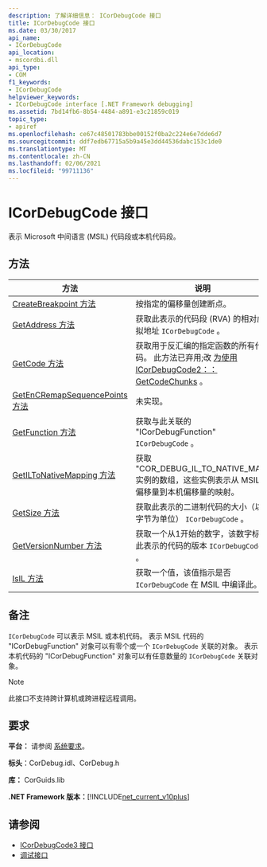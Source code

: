 ```yaml
---
description: 了解详细信息： ICorDebugCode 接口
title: ICorDebugCode 接口
ms.date: 03/30/2017
api_name:
- ICorDebugCode
api_location:
- mscordbi.dll
api_type:
- COM
f1_keywords:
- ICorDebugCode
helpviewer_keywords:
- ICorDebugCode interface [.NET Framework debugging]
ms.assetid: 7bd14fb6-8b54-4484-a891-e3c21859c019
topic_type:
- apiref
ms.openlocfilehash: ce67c48501783bbe00152f0ba2c224e6e7dde6d7
ms.sourcegitcommit: ddf7edb67715a5b9a45e3dd44536dabc153c1de0
ms.translationtype: MT
ms.contentlocale: zh-CN
ms.lasthandoff: 02/06/2021
ms.locfileid: "99711136"
---
```

# <a name="icordebugcode-interface"></a>ICorDebugCode 接口

表示 Microsoft 中间语言 (MSIL) 代码段或本机代码段。  
  
## <a name="methods"></a>方法  
  
|方法|说明|  
|------------|-----------------|  
|[CreateBreakpoint 方法](icordebugcode-createbreakpoint-method.md)|按指定的偏移量创建断点。|  
|[GetAddress 方法](icordebugcode-getaddress-method.md)|获取此表示的代码段 (RVA) 的相对虚拟地址 `ICorDebugCode` 。|  
|[GetCode 方法](icordebugcode-getcode-method.md)|获取用于反汇编的指定函数的所有代码。 此方法已弃用;改 [为使用 ICorDebugCode2：： GetCodeChunks](icordebugcode2-getcodechunks-method.md) 。|  
|[GetEnCRemapSequencePoints 方法](icordebugcode-getencremapsequencepoints-method.md)|未实现。|  
|[GetFunction 方法](icordebugcode-getfunction-method.md)|获取与此关联的 "ICorDebugFunction" `ICorDebugCode` 。|  
|[GetILToNativeMapping 方法](icordebugcode-getiltonativemapping-method.md)|获取 "COR_DEBUG_IL_TO_NATIVE_MAP" 实例的数组，这些实例表示从 MSIL 偏移量到本机偏移量的映射。|  
|[GetSize 方法](icordebugcode-getsize-method.md)|获取此表示的二进制代码的大小（以字节为单位） `ICorDebugCode` 。|  
|[GetVersionNumber 方法](icordebugcode-getversionnumber-method.md)|获取一个从1开始的数字，该数字标识此表示的代码的版本 `ICorDebugCode` 。|  
|[IsIL 方法](icordebugcode-isil-method.md)|获取一个值，该值指示是否 `ICorDebugCode` 在 MSIL 中编译此。|  
  
## <a name="remarks"></a>备注  

 `ICorDebugCode` 可以表示 MSIL 或本机代码。 表示 MSIL 代码的 "ICorDebugFunction" 对象可以有零个或一个 `ICorDebugCode` 关联的对象。 表示本机代码的 "ICorDebugFunction" 对象可以有任意数量的 `ICorDebugCode` 关联对象。  
  
> [!NOTE]
> 此接口不支持跨计算机或跨进程远程调用。  
  
## <a name="requirements"></a>要求  

 **平台：** 请参阅 [系统要求](../../get-started/system-requirements.md)。  
  
 **标头**：CorDebug.idl、CorDebug.h  
  
 **库：** CorGuids.lib  
  
 **.NET Framework 版本：**[!INCLUDE[net_current_v10plus](../../../../includes/net-current-v10plus-md.md)]  
  
## <a name="see-also"></a>请参阅

- [ICorDebugCode3 接口](icordebugcode3-interface.md)
- [调试接口](debugging-interfaces.md)
